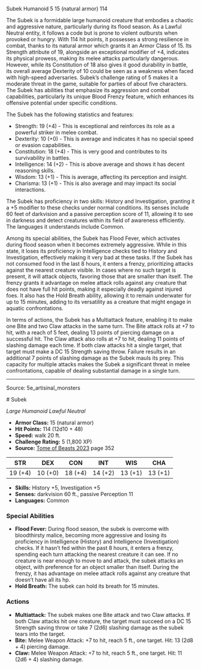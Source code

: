 <MonsterName/>Subek</MonsterName>
<CreatureType/>Humanoid</CreatureType>
<CR/>5</CR>
<AC/>15 (natural armor)</AC>
<HP/>114</HP>
<summary>The Subek is a formidable large humanoid creature that embodies a chaotic and aggressive nature, particularly during its flood season. As a Lawful Neutral entity, it follows a code but is prone to violent outbursts when provoked or hungry. With 114 hit points, it possesses a strong resilience in combat, thanks to its natural armor which grants it an Armor Class of 15. Its Strength attribute of 19, alongside an exceptional modifier of +4, indicates its physical prowess, making its melee attacks particularly dangerous. However, while its Constitution of 18 also gives it good durability in battle, its overall average Dexterity of 10 could be seen as a weakness when faced with high-speed adversaries. Subek’s challenge rating of 5 makes it a moderate threat in the game, suitable for parties of about five characters. The Subek has abilities that emphasize its aggression and combat capabilities, particularly its unique Blood Frenzy feature, which enhances its offensive potential under specific conditions.</summary>

<detail>

The Subek has the following statistics and features:
- Strength: 19 (+4) - This is exceptional and reinforces its role as a powerful striker in melee combat.
- Dexterity: 10 (+0) - This is average and indicates it has no special speed or evasion capabilities.
- Constitution: 18 (+4) - This is very good and contributes to its survivability in battles.
- Intelligence: 14 (+2) - This is above average and shows it has decent reasoning skills.
- Wisdom: 13 (+1) - This is average, affecting its perception and insight.
- Charisma: 13 (+1) - This is also average and may impact its social interactions.

The Subek has proficiency in two skills: History and Investigation, granting it a +5 modifier to these checks under normal conditions. Its senses include 60 feet of darkvision and a passive perception score of 11, allowing it to see in darkness and detect creatures within its field of awareness efficiently. The languages it understands include Common.

Among its special abilities, the Subek has Flood Fever, which activates during flood season when it becomes extremely aggressive. While in this state, it loses its proficiency in Intelligence checks tied to History and Investigation, effectively making it very bad at these tasks. If the Subek has not consumed food in the last 8 hours, it enters a frenzy, prioritizing attacks against the nearest creature visible. In cases where no such target is present, it will attack objects, favoring those that are smaller than itself. The frenzy grants it advantage on melee attack rolls against any creature that does not have full hit points, making it especially deadly against injured foes. It also has the Hold Breath ability, allowing it to remain underwater for up to 15 minutes, adding to its versatility as a creature that might engage in aquatic confrontations.

In terms of actions, the Subek has a Multiattack feature, enabling it to make one Bite and two Claw attacks in the same turn. The Bite attack rolls at +7 to hit, with a reach of 5 feet, dealing 13 points of piercing damage on a successful hit. The Claw attack also rolls at +7 to hit, dealing 11 points of slashing damage each time. If both claw attacks hit a single target, that target must make a DC 15 Strength saving throw. Failure results in an additional 7 points of slashing damage as the Subek mauls its prey. This capacity for multiple attacks makes the Subek a significant threat in melee confrontations, capable of dealing substantial damage in a single turn.</detail>



---

Source: 5e_artisinal_monsters

<statblock>
# Subek

*Large* *Humanoid* *Lawful Neutral*

- **Armor Class:** 15 (natural armor)
- **Hit Points:** 114 (12d10 + 48)
- **Speed:** walk 20 ft.
- **Challenge Rating:** 5 (1,800 XP)
- **Source:** [Tome of Beasts 2023](https://koboldpress.com/kpstore/product/tome-of-beasts-1-2023-edition/) page 352

| STR | DEX | CON | INT | WIS | CHA |
| --- | --- | --- | --- | --- | --- |
| 19 (+4) | 10 (+0) | 18 (+4) | 14 (+2) | 13 (+1) | 13 (+1) |

- **Skills:** History +5, Investigation +5
- **Senses:** darkvision 60 ft., passive Perception 11
- **Languages:** Common

### Special Abilities

- **Flood Fever:** During flood season, the subek is overcome with bloodthirsty malice, becoming more aggressive and losing its proficiency in Intelligence (History) and Intelligence (Investigation) checks. If it hasn’t fed within the past 8 hours, it enters a frenzy, spending each turn attacking the nearest creature it can see. If no creature is near enough to move to and attack, the subek attacks an object, with preference for an object smaller than itself. During the frenzy, it has advantage on melee attack rolls against any creature that doesn’t have all its hp.
- **Hold Breath:** The subek can hold its breath for 15 minutes.

### Actions

- **Multiattack:** The subek makes one Bite attack and two Claw attacks. If both Claw attacks hit one creature, the target must succeed on a DC 15 Strength saving throw or take 7 (2d6) slashing damage as the subek tears into the target.
- **Bite:** Melee Weapon Attack: +7 to hit, reach 5 ft., one target. Hit: 13 (2d8 + 4) piercing damage.
- **Claw:** Melee Weapon Attack: +7 to hit, reach 5 ft., one target. Hit: 11 (2d6 + 4) slashing damage.
</statblock>


